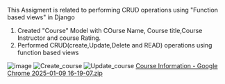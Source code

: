 This Assigment is related to performing CRUD operations using "Function based views" in Django

1. Created "Course" Model with COurse Name, Course title,Course Instructor and course Rating.
2. Performed CRUD(create,Update,Delete and READ) operations using function based views


![image](https://github.com/user-attachments/assets/a14fb4c7-2e6c-45f7-b5e1-626fa2e18ea5)
![Create_course](https://github.com/user-attachments/assets/e46b76f0-4115-4511-9894-63623a60fb8e)
![Update_course](https://github.com/user-attachments/assets/1a232f0a-3036-431d-a0c3-ad667abe42ea)
[Course Information - Google Chrome 2025-01-09 16-19-07.zip](https://github.com/user-attachments/files/18360549/Course.Information.-.Google.Chrome.2025-01-09.16-19-07.zip)

